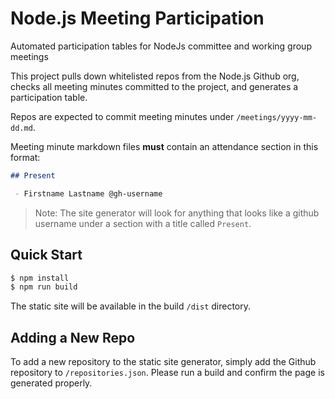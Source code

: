 # Node.js Meeting Participation

Automated participation tables for NodeJs committee and working group meetings

This project pulls down whitelisted repos from the Node.js Github org, checks all meeting minutes committed to the project, and generates a participation table.

Repos are expected to commit meeting minutes under `/meetings/yyyy-mm-dd.md`.

Meeting minute markdown files **must** contain an attendance section in this format:

```markdown
## Present

 - Firstname Lastname @gh-username
```

> Note: The site generator will look for anything that looks like a github username under a section with a title called `Present`.

## Quick Start

```bash
$ npm install
$ npm run build
```

The static site will be available in the build `/dist` directory.

## Adding a New Repo

To add a new repository to the static site generator, simply add the Github repository to `/repositories.json`. Please run a build and confirm the page is generated properly.